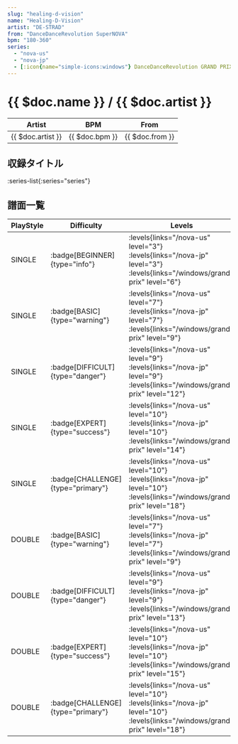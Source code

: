 ```yaml
---
slug: "healing-d-vision"
name: "Healing-D-Vision"
artist: "DE-STRAD"
from: "DanceDanceRevolution SuperNOVA"
bpm: "180-360"
series:
  - "nova-us"
  - "nova-jp"
  - [:icon{name="simple-icons:windows"} DanceDanceRevolution GRAND PRIX (グランプリプレー)](/windows/grand-prix)
---
```


# {{ $doc.name }} / {{ $doc.artist }}

|Artist|BPM|From|
|------|---|----|
|{{ $doc.artist }}|{{ $doc.bpm }}|{{ $doc.from }}|

## 収録タイトル

:series-list{:series="series"}

## 譜面一覧

|PlayStyle|Difficulty|Levels|Notes|Movie|
|---------|----------|------|-----|-----|
|SINGLE| :badge[BEGINNER]{type="info"}| :levels{links="/nova-us" level="3"} :levels{links="/nova-jp" level="3"}  :levels{links="/windows/grand-prix" level="6"}|150/0||
|SINGLE| :badge[BASIC]{type="warning"}| :levels{links="/nova-us" level="7"} :levels{links="/nova-jp" level="7"}  :levels{links="/windows/grand-prix" level="9"}|267/18||
|SINGLE| :badge[DIFFICULT]{type="danger"}| :levels{links="/nova-us" level="9"} :levels{links="/nova-jp" level="9"}  :levels{links="/windows/grand-prix" level="12"}|349/2||
|SINGLE| :badge[EXPERT]{type="success"}| :levels{links="/nova-us" level="10"} :levels{links="/nova-jp" level="10"}  :levels{links="/windows/grand-prix" level="14"}|421/2||
|SINGLE| :badge[CHALLENGE]{type="primary"}| :levels{links="/nova-us" level="10"} :levels{links="/nova-jp" level="10"}  :levels{links="/windows/grand-prix" level="18"}|525/2||
|DOUBLE| :badge[BASIC]{type="warning"}| :levels{links="/nova-us" level="7"} :levels{links="/nova-jp" level="7"}  :levels{links="/windows/grand-prix" level="9"}|264/18||
|DOUBLE| :badge[DIFFICULT]{type="danger"}| :levels{links="/nova-us" level="9"} :levels{links="/nova-jp" level="9"}  :levels{links="/windows/grand-prix" level="13"}|345/2||
|DOUBLE| :badge[EXPERT]{type="success"}| :levels{links="/nova-us" level="10"} :levels{links="/nova-jp" level="10"}  :levels{links="/windows/grand-prix" level="15"}|443/2||
|DOUBLE| :badge[CHALLENGE]{type="primary"}| :levels{links="/nova-us" level="10"} :levels{links="/nova-jp" level="10"}  :levels{links="/windows/grand-prix" level="18"}|517/2||
